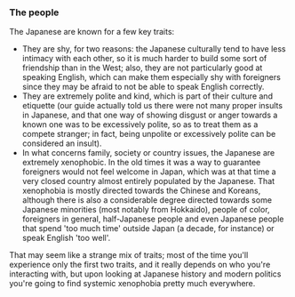 ### The people

The Japanese are known for a few key traits:
- They are shy, for two reasons: the Japanese culturally tend to have less intimacy with each other, so it is much harder to build some sort of friendship than in the West; also, they are not particularly good at speaking English, which can make them especially shy with foreigners since they may be afraid to not be able to speak English correctly.
- They are extremely polite and kind, which is part of their culture and etiquette (our guide actually told us there were not many proper insults in Japanese, and that one way of showing disgust or anger towards a known one was to be excessively polite, so as to treat them as a compete stranger; in fact, being unpolite or excessively polite can be considered an insult).
- In what concerns family, society or country issues, the Japanese are extremely xenophobic. In the old times it was a way to guarantee foreigners would not feel welcome in Japan, which was at that time a very closed country almost entirely populated by the Japanese. That xenophobia is mostly directed towards the Chinese and Koreans, although there is also a considerable degree directed towards some Japanese minorities (most notably from Hokkaido), people of color, foreigners in general, half-Japanese people and even Japanese people that spend 'too much time' outside Japan (a decade, for instance) or speak English 'too well'.

That may seem like a strange mix of traits; most of the time you'll experience only the first two traits, and it really depends on who you're interacting with, but upon looking at Japanese history and modern politics you're going to find systemic xenophobia pretty much everywhere.